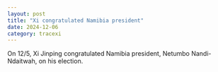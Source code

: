 ```yaml
---
layout: post
title: "Xi congratulated Namibia president"
date: 2024-12-06
category: tracexi
---
```


On 12/5, Xi Jinping congratulated Namibia president, Netumbo Nandi-Ndaitwah, on his election.
